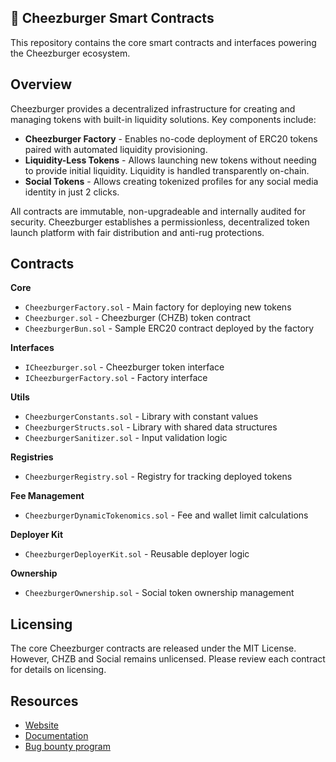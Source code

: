 ## 🍔 Cheezburger Smart Contracts

This repository contains the core smart contracts and interfaces powering the Cheezburger ecosystem.

## Overview

Cheezburger provides a decentralized infrastructure for creating and managing tokens with built-in liquidity solutions. Key components include:

- **Cheezburger Factory** - Enables no-code deployment of ERC20 tokens paired with automated liquidity provisioning.
- **Liquidity-Less Tokens** - Allows launching new tokens without needing to provide initial liquidity. Liquidity is handled transparently on-chain.
- **Social Tokens** - Allows creating tokenized profiles for any social media identity in just 2 clicks.

All contracts are immutable, non-upgradeable and internally audited for security. Cheezburger establishes a permissionless, decentralized token launch platform with fair distribution and anti-rug protections.

## Contracts

**Core**

- `CheezburgerFactory.sol` - Main factory for deploying new tokens 
- `Cheezburger.sol` - Cheezburger (CHZB) token contract
- `CheezburgerBun.sol` - Sample ERC20 contract deployed by the factory

**Interfaces**

- `ICheezburger.sol` - Cheezburger token interface
- `ICheezburgerFactory.sol` - Factory interface

**Utils** 

- `CheezburgerConstants.sol` - Library with constant values
- `CheezburgerStructs.sol` - Library with shared data structures
- `CheezburgerSanitizer.sol` - Input validation logic

**Registries**

- `CheezburgerRegistry.sol` - Registry for tracking deployed tokens

**Fee Management** 

- `CheezburgerDynamicTokenomics.sol` - Fee and wallet limit calculations

**Deployer Kit**

- `CheezburgerDeployerKit.sol` - Reusable deployer logic

**Ownership** 

- `CheezburgerOwnership.sol` - Social token ownership management

## Licensing

The core Cheezburger contracts are released under the MIT License. However, CHZB and Social remains unlicensed. Please review each contract for details on licensing.

## Resources

- [Website](https://cheezburger.lol)
- [Documentation](https://documentation.cheezburger.lol)
- [Bug bounty program](https://documentation.cheezburger.lol/bug-bounty-program)

